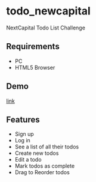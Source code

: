 # todo_newcapital
NextCapital Todo List Challenge

## Requirements
- PC
- HTML5 Browser

## Demo
[link](http://todo.ignitorlabs.com)

## Features

* Sign up
* Log in
* See a list of all their todos
* Create new todos
* Edit a todo
* Mark todos as complete
* Drag to Reorder todos

